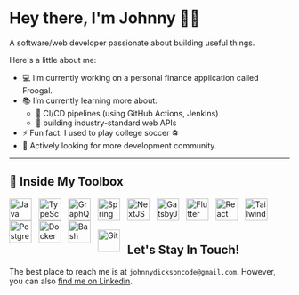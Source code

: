 # Hey there, I'm Johnny 👋🏼

A software/web developer passionate about building useful things. 

Here's a little about me:
- 💻 I’m currently working on a personal finance application called Froogal.
- 📚 I’m currently learning more about:
    - 🔨 CI/CD pipelines (using GitHub Actions, Jenkins)
    - 🔌 building industry-standard web APIs
- ⚡ Fun fact: I used to play college soccer ⚽️
- 🔭 Actively looking for more development community. 
  
---
## 🧰 Inside My Toolbox

<img align="left" alt="Java" width="40px" style="padding-right:10px;" src="https://cdn.jsdelivr.net/gh/devicons/devicon/icons/java/java-original.svg"/>
<img align="left" alt="TypeScript" width="40px" style="padding-right:10px;" src="https://cdn.jsdelivr.net/gh/devicons/devicon/icons/typescript/typescript-plain.svg" />
<img align="left" alt="GraphQL" width="40px" style="padding-right:10px;" src="https://cdn.jsdelivr.net/gh/devicons/devicon/icons/graphql/graphql-plain-wordmark.svg" />
<img align="left" alt="Spring" width="40px" style="padding-right:10px;" src="https://cdn.jsdelivr.net/gh/devicons/devicon/icons/spring/spring-original.svg" />
<img align="left" alt="NextJS" width="40px" style="padding-right:10px;" src="https://cdn.jsdelivr.net/gh/devicons/devicon/icons/nextjs/nextjs-original.svg" />
<img align="left" alt="GatsbyJS" width="40px" style="padding-right:10px;" src="https://cdn.jsdelivr.net/gh/devicons/devicon/icons/gatsby/gatsby-plain.svg" />
<img align="left" alt="Flutter" width="40px" style="padding-right:10px;" src="https://cdn.jsdelivr.net/gh/devicons/devicon/icons/flutter/flutter-original.svg" />
<img align="left" alt="React" width="40px" style="padding-right:10px;" src="https://cdn.jsdelivr.net/gh/devicons/devicon/icons/react/react-original.svg" />
<img align="left" alt="TailwindCSS" width="40px" style="padding-right:10px;" src="https://cdn.jsdelivr.net/gh/devicons/devicon/icons/tailwindcss/tailwindcss-plain.svg" />
<img align="left" alt="PostgreSQL" width="40px" style="padding-right:10px;" src="https://cdn.jsdelivr.net/gh/devicons/devicon/icons/postgresql/postgresql-original-wordmark.svg" />
<img align="left" alt="Docker" width="40px" style="padding-right:10px;" src="https://cdn.jsdelivr.net/gh/devicons/devicon/icons/docker/docker-original-wordmark.svg" />
<img align="left" alt="Bash" width="40px" style="padding-right:10px;" src="https://cdn.jsdelivr.net/gh/devicons/devicon/icons/bash/bash-original.svg" />
<img align="left" alt="Git" width="40px" style="padding-right:10px;padding-top:16px;padding-bottom:16px" src="https://cdn.jsdelivr.net/gh/devicons/devicon/icons/git/git-original.svg" />    

<br/>
<br/>
<br/>

## Let's Stay In Touch!
The best place to reach me is at `johnnydicksoncode@gmail.com`. However, you can also [find me on Linkedin](https://www.linkedin.com/in/johnathandicksondev/).

